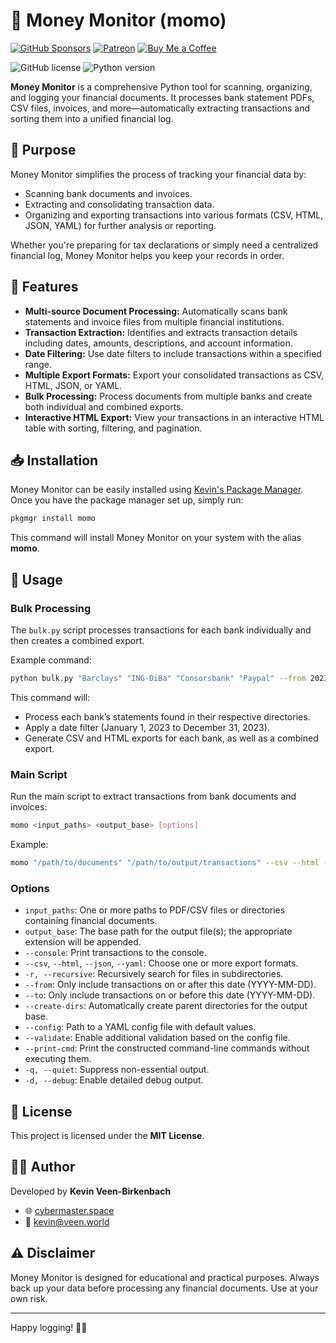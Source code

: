 # 🤑 Money Monitor (momo)
[![GitHub Sponsors](https://img.shields.io/badge/Sponsor-GitHub%20Sponsors-blue?logo=github)](https://github.com/sponsors/kevinveenbirkenbach) [![Patreon](https://img.shields.io/badge/Support-Patreon-orange?logo=patreon)](https://www.patreon.com/c/kevinveenbirkenbach) [![Buy Me a Coffee](https://img.shields.io/badge/Buy%20me%20a%20Coffee-Funding-yellow?logo=buymeacoffee)](https://buymeacoffee.com/kevinveenbirkenbach)

![GitHub license](https://img.shields.io/badge/License-MIT-yellow.svg)
![Python version](https://img.shields.io/badge/Python-3.x-blue.svg)

**Money Monitor** is a comprehensive Python tool for scanning, organizing, and logging your financial documents. It processes bank statement PDFs, CSV files, invoices, and more—automatically extracting transactions and sorting them into a unified financial log.

## 🎯 Purpose

Money Monitor simplifies the process of tracking your financial data by:
- Scanning bank documents and invoices.
- Extracting and consolidating transaction data.
- Organizing and exporting transactions into various formats (CSV, HTML, JSON, YAML) for further analysis or reporting.

Whether you're preparing for tax declarations or simply need a centralized financial log, Money Monitor helps you keep your records in order.

## 🚀 Features

- **Multi-source Document Processing:** Automatically scans bank statements and invoice files from multiple financial institutions.
- **Transaction Extraction:** Identifies and extracts transaction details including dates, amounts, descriptions, and account information.
- **Date Filtering:** Use date filters to include transactions within a specified range.
- **Multiple Export Formats:** Export your consolidated transactions as CSV, HTML, JSON, or YAML.
- **Bulk Processing:** Process documents from multiple banks and create both individual and combined exports.
- **Interactive HTML Export:** View your transactions in an interactive HTML table with sorting, filtering, and pagination.

## 📥 Installation

Money Monitor can be easily installed using [Kevin's Package Manager](https://github.com/kevinveenbirkenbach/package-manager). Once you have the package manager set up, simply run:

```bash
pkgmgr install momo
```

This command will install Money Monitor on your system with the alias **momo**.

## 🚀 Usage

### Bulk Processing

The `bulk.py` script processes transactions for each bank individually and then creates a combined export.

Example command:
```bash
python bulk.py "Barclays" "ING-DiBa" "Consorsbank" "Paypal" --from 2023-01-01 --to 2023-12-31
```
This command will:
- Process each bank’s statements found in their respective directories.
- Apply a date filter (January 1, 2023 to December 31, 2023).
- Generate CSV and HTML exports for each bank, as well as a combined export.

### Main Script

Run the main script to extract transactions from bank documents and invoices:
```bash
momo <input_paths> <output_base> [options]
```

Example:
```bash
momo "/path/to/documents" "/path/to/output/transactions" --csv --html --from 2023-01-01 --to 2023-12-31
```

### Options

- `input_paths`: One or more paths to PDF/CSV files or directories containing financial documents.
- `output_base`: The base path for the output file(s); the appropriate extension will be appended.
- `--console`: Print transactions to the console.
- `--csv`, `--html`, `--json`, `--yaml`: Choose one or more export formats.
- `-r, --recursive`: Recursively search for files in subdirectories.
- `--from`: Only include transactions on or after this date (YYYY-MM-DD).
- `--to`: Only include transactions on or before this date (YYYY-MM-DD).
- `--create-dirs`: Automatically create parent directories for the output base.
- `--config`: Path to a YAML config file with default values.
- `--validate`: Enable additional validation based on the config file.
- `--print-cmd`: Print the constructed command-line commands without executing them.
- `-q, --quiet`: Suppress non-essential output.
- `-d, --debug`: Enable detailed debug output.

## 📜 License

This project is licensed under the **MIT License**.

## 👨‍💻 Author

Developed by **Kevin Veen-Birkenbach**  
- 🌐 [cybermaster.space](https://cybermaster.space/)  
- 📧 [kevin@veen.world](mailto:kevin@veen.world)

## ⚠️ Disclaimer

Money Monitor is designed for educational and practical purposes. Always back up your data before processing any financial documents. Use at your own risk.

---

Happy logging! 🚀💸
